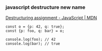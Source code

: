 ### javascript destructure new name


[Destructuring assignment - JavaScript | MDN](https://developer.mozilla.org/en-US/docs/Web/JavaScript/Reference/Operators/Destructuring_assignment "Destructuring assignment - JavaScript | MDN")




```
const o = {p: 42, q: true};
const {p: foo, q: bar} = o;
 
console.log(foo); // 42 
console.log(bar); // true
```

